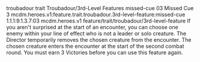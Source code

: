 <ability>
  <metadata>
    <class>troubadour</class>
    <feature_type>trait</feature_type>
    <file_dpath>Troubadour/3rd-Level Features</file_dpath>
    <item_id>missed-cue</item_id>
    <item_index>03</item_index>
    <item_name>Missed Cue</item_name>
    <level>3</level>
    <scc>mcdm.heroes.v1:feature.trait.troubadour.3rd-level-feature:missed-cue</scc>
    <scdc>1.1.1:9.1.3.7:03</scdc>
    <source>mcdm.heroes.v1</source>
    <type>feature/trait/troubadour/3rd-level-feature</type>
  </metadata>
  <effects>
    <effect type="mundane">If you aren&apos;t surprised at the start of an encounter, you can choose one enemy within your line of effect who is not a leader or solo creature. The Director temporarily removes the chosen creature from the encounter. The chosen creature enters the encounter at the start of the second combat round. You must earn 3 Victories before you can use this feature again.</effect>
  </effects>
</ability>
